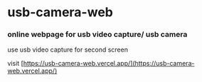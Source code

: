 # usb-camera-web

### online webpage for usb video capture/ usb camera

use usb video capture for second screen

visit [https://usb-camera-web.vercel.app/](https://usb-camera-web.vercel.app/)

